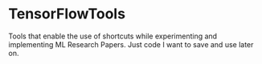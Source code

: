 # TensorFlowTools

Tools that enable the use of shortcuts while experimenting and implementing ML Research Papers. Just code I want to save and use later on.
